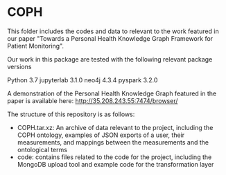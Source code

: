 # COPH

This folder includes the codes and data to relevant to the work featured in our paper "Towards a Personal Health Knowledge Graph Framework for Patient Monitoring".

Our work in this package are tested with the following relevant package versions

Python 3.7
jupyterlab 3.1.0
neo4j 4.3.4
pyspark 3.2.0

A demonstration of the Personal Health Knowledge Graph featured in the paper is available here: http://35.208.243.55:7474/browser/

The structure of this repository is as follows:
- COPH.tar.xz: An archive of data relevant to the project, including the COPH ontology, examples of JSON exports of a user, their measurements, and mappings between the measurements and the ontological terms
- code: contains files related to the code for the project, including the MongoDB upload tool and example code for the transformation layer
